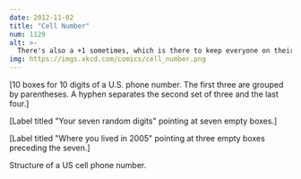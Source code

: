 ```yaml
---
date: 2012-11-02
title: "Cell Number"
num: 1129
alt: >-
  There's also a +1 sometimes, which is there to keep everyone on their toes. In the future, people who got to pick cool numbers by signing up for Google Voice early will be revered as wizards.
img: https://imgs.xkcd.com/comics/cell_number.png
---
```

[10 boxes for 10 digits of a U.S. phone number. The first three are grouped by parentheses. A hyphen separates the second set of three and the last four.]

[Label titled "Your seven random digits" pointing at seven empty boxes.]

[Label titled "Where you lived in 2005" pointing at three empty boxes preceding the seven.]

Structure of a US cell phone number.